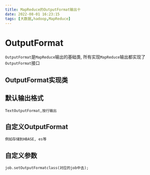 ```yaml
---
title: MapReduce的OutputFormat输出十
date: 2022-08-01 16:23:15
tags: [大数据,hadoop,MapReduce]
---
```

# OutputFormat
`OutputFormat`是`MapReduce`输出的基础类,
所有实现`MapReduce`输出都实现了`OutputFormat`接口

## OutputFormat实现类
<!--more-->

## 默认输出格式
```
TextOutputFormat,按行输出
```

## 自定义OutputFormat
```
例如存储到HBASE, es等
```

## 自定义参数
```
job.setOutputFormatclass(对应的job中去);
```